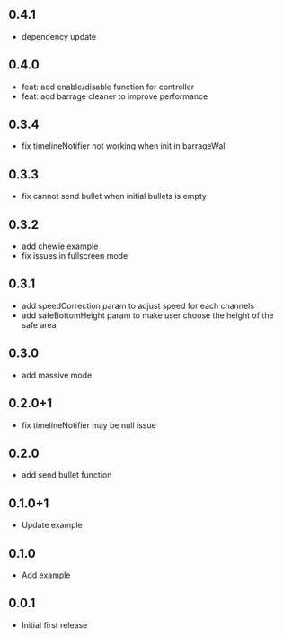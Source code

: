 ## 0.4.1

* dependency update

## 0.4.0

* feat: add enable/disable function for controller
* feat: add barrage cleaner to improve performance

## 0.3.4

* fix timelineNotifier not working when init in barrageWall

## 0.3.3

* fix cannot send bullet when initial bullets is empty

## 0.3.2

* add chewie example
* fix issues in fullscreen mode

## 0.3.1

* add speedCorrection param to adjust speed for each channels
* add safeBottomHeight param to make user choose the height of the safe area

## 0.3.0

* add massive mode

## 0.2.0+1

* fix timelineNotifier may be null issue

## 0.2.0

* add send bullet function

## 0.1.0+1

* Update example

## 0.1.0

* Add example

## 0.0.1

* Initial first release
